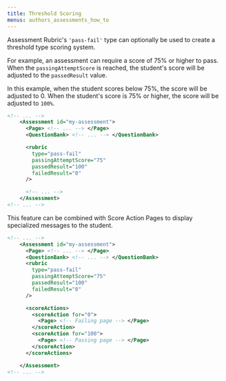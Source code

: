 ```yaml
---
title: Threshold Scoring
menus: authors_assessments_how_to
---
```


Assessment Rubric's `'pass-fail'` type can optionally be used to create a threshold type scoring system.

For example, an assessment can require a score of 75% or higher to pass. When the `passingAttemptScore` is reached, the student's score will be adjusted to the `passedResult` value.

In this example, when the student scores below 75%, the score will be adjusted to 0. When the student's score is 75% or higher, the score will be adjusted to `100%`.

```xml
<!-- ... -->
    <Assessment id="my-assessment">
      <Page> <!-- ... --> </Page>
      <QuestionBank> <!-- ... --> </QuestionBank>

      <rubric
        type="pass-fail"
        passingAttemptScore="75"
        passedResult="100"
        failedResult="0"
      />

      <!-- ... -->
    </Assessment>
<!-- ... -->
```

This feature can be combined with Score Action Pages to display specialized messages to the student.

```xml
<!-- ... -->
    <Assessment id="my-assessment">
      <Page> <!-- ... --> </Page>
      <QuestionBank> <!-- ... --> </QuestionBank>
      <rubric
        type="pass-fail"
        passingAttemptScore="75"
        passedResult="100"
        failedResult="0"
      />

      <scoreActions>
        <scoreAction for="0">
          <Page> <!-- Failing page --> </Page>
        </scoreAction>
        <scoreAction for="100">
          <Page> <!-- Passing page --> </Page>
        </scoreAction>
      </scoreActions>

    </Assessment>
<!-- ... -->
```
